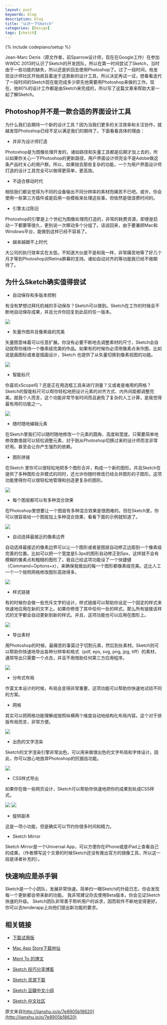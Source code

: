 ```yaml
---
layout: post
keywords: blog
description: blog
title: "认识一下Sketch"
categories: [Design]
tags: [sketch]
---
```

{% include codepiano/setup %}

Jean-Marc Denis（原文作者，前Sparrow设计师，现在在Google工作）在参加WWDC 2013时认识了Sketch的开发团队，所以在第一时间尝试了Sketch，当时由于一些功能的缺失，所以还是折回去使用Photoshop了。过了一段时间，他发现设计师社区开始疯狂着迷于这款新的设计工具，所以决定再试一试，想看看迭代了一段时间的Sketch现在能完成多少原先他需要用Photoshop来做的工作。现在，他80%的设计工作都是由Sketch来完成的，所以写了这篇文章来帮助大家一起了解Sketch。
<!--more-->
## Photoshop并不是一款合适的界面设计工具

为什么我们会期待一个新的设计工具？因为当我们更多的关注效率和关注协作，就越发现Photoshop已经不足以满足我们的期待了。下面看看具体的理由：

* 并非为设计师打造

Photoshop是为图像处理开发的，诸如路径和矢量工具都是后期才加上去的，所以如果你关心一下Photoshop的更新路径，用户界面设计师完全不是Adobe做这条产品时关心的用户群。所以，如果抛去那些复杂的功能，一个为用户界面设计师打造的设计工具完全可以做得更简单，更高效。

* 不适合移动时代

相信我们都会觉得为不同的设备输出不同分辨率的素材而痛苦不已吧。或许，你会使用一些第三方插件或是启用一些模板来处理这些事，但依然是很浪费时间的。

* 引擎太过陈旧

Photoshop的引擎是上个世纪为图像处理而打造的，非常的耗费资源，即使是启动一下都要等很久，更别说一次移动多个分组了。话说回来，由于要兼顾Mac和Windows平台，能做到这样已经不容易了。

* 越来越跟不上时代

大公司的执行效率实在太低。不知道大伙是不是和我一样，非常痛苦地等了好几个月才等到Photoshop对Retina屏幕的支持。诸如自动对齐的等功能我已经不做期待了。

## 为什么Sketch确实值得尝试

* 自动保存和多版本控制

有没有梦想过拜托机械的手动保存？Sketch可以做到。Sketch在工作的时候会不断地自动保存成果，并且允许你回复到此前的任一版本。

<img src="https://d262ilb51hltx0.cloudfront.net/max/800/0*-4cYKm2z-PiOVFnk.png" />

* 矢量作图并且像素级的完美

矢量图意味着可以任意扩展。你没有必要不断地去调整素材的尺寸，Sketch会自动就帮你维持一个像素级完美的作品。如果有的时候你必须用像素点来作图，比如说是画图标或者是插画设计，Sketch 也提供了从矢量切换到像素视图的功能。

<img src="https://d262ilb51hltx0.cloudfront.net/max/1600/0*55Ko51isBD3VVcSL.png" />

* 智能标尺

你喜欢xScope吗？还是正在用选框工具来进行测量？又或者是难用的网格？Sketch的智能标尺可以帮你轻松地把设计元素的对齐方式、内外间距都调整完美。就我个人而言，这个功能非常节省时间而且避免了复杂的人工计算，是我觉得最有用的功能之一。

<img src="https://d262ilb51hltx0.cloudfront.net/max/800/0*DOaquv046FxhhUz6.gif" />

* 随时随地编辑元素

在Sketch里我们可以随时随地修改一个元素的圆角、高度和宽度。只需要简单地修改数值就可以轻松调整元素，对于刚从Photoshop切换过来的设计师而言非常好用。甚至会让你产生强烈的依赖。

* 图形拼接

在Sketch 里你可以很轻松地把多个图形合并，构成一个新的图形。并且Sketch在提供了多种图形合并模式的同时，还允许你随时修改已经合并图形的子图形。这项功能使得你可以很轻松地管理和创造更复杂的图形。

<img src="https://d262ilb51hltx0.cloudfront.net/max/800/0*4piteVCDqPNzWS3V.jpeg" />

* 每个图层都可以有多种混合效果

在Photoshop里想要让一个图层有多种混合效果是很困难的。但在Sketch里，你可以很容易给一个图层加上多种混合效果，看看下面的示例就知道了。

<img src="https://d262ilb51hltx0.cloudfront.net/max/800/0*UWRr3uQgedzzHtS6.png" />

* 自动选择最接近的像素边界

自动选择最接近的像素边界可以让一个图形或者是图层自动修正边距到一个像素级完善的位置。比如可以把一个宽度是5.3px的图形自动修正到5px，这样就不会有模糊的像素点和粗糙的图形了。我自己给这项功能设了一个快捷键（Command+Opitons+x），来确保我做出的每一个图形都像素级完美。这比人工一个一个按照网格修改图形高效得多。

<img src="https://d262ilb51hltx0.cloudfront.net/max/800/0*me1mYlEw5C1JKAKY.jpeg" />

* 样式链接

有的时候你会做一些充斥文字的设计，样式链接可以帮助你设定一个固定的样式来快速地应用在新的文字上。如果你修改了其中任何一处的样式，那么所有链接该样式的文字都会自动更新到新的样式。并且，这项功能也可以应用在图形上。

<img src="https://d262ilb51hltx0.cloudfront.net/max/774/0*bTuYN8VIHPDImDXh.gif" />

* 导出素材

用Photoshop的时候，最痛苦的事莫过于切割元素，然后到处素材。Sketch则可以帮助你快速地导出各种分辨率和格式（pdf, eps, svg, png, jpg, tiff）的素材，通常导出只需要一个点击，并且不用借助任何第三方应用程序。

<img src="https://d262ilb51hltx0.cloudfront.net/max/914/0*Qjf-7dLH9R7H-yOk.png" />

* 分布式布局

作富文本设计的时候，布局会变得非常重要，这项功能可以帮助你快速地试验不同的方案。

* 网格

其实可以把网格功能理解成按照纵横两个维度自动地结构化布局内容。这个对于排版布局而言，非常方便。

<img src="https://d262ilb51hltx0.cloudfront.net/max/800/0*7TrwZwsBKN-hGLxk.jpeg" />

* 出色的文字渲染

Sketch的文字渲染引擎非常出色，可以用来做很出色的文字布局和字体设计。因此，你可以放心地放弃Photoshop的抗锯齿功能。

<img src="https://d262ilb51hltx0.cloudfront.net/max/800/0*2wahLljvKwgbT_Ws.png" />

* CSS样式导出

如果你在做一些网页设计，Sketch可以帮助你快速地把你的成果到处成CSS样式。

<img src="https://d262ilb51hltx0.cloudfront.net/max/800/0*qgh086TCiTWrVOl9.png" />

<img src="https://d262ilb51hltx0.cloudfront.net/max/800/0*NxQ0xvJylnXQbGVm.png" />

* 旋转副本

这是一项小功能，但是确实可以节约你很多时间和精力。

* Sketch Mirror

Sketch Mirror是一个Universal App，可以方便你在iPhone或是iPad上查看自己的成果。（作者撰写这个文章的时候Sketch还没有推出官方的镜像工具，所以这一段是译者补充的）。

## 快速响应是杀手锏

Sketch是一个小团队，发展非常快速。简单扫一眼Sketch的升级日志，你会发现每一个更新都会带来新的功能。
我非常建议你去使用Beta版本，你会见证Sketch快速的升级。
Sketch团队非常善于聆听用户的诉求，因而软件不断地变得更好。你可以去tenderapp上向他们提出新功能的要求。

## 相关链接

* [下载试用版](http://www.bohemiancoding.com/download/sketch.zip)

* [Mac App Store下载地址](http://www.bohemiancoding.com/sketch/buy)

* [Ment To 的博文](http://blog.mengto.com/topic/sketch/)

* [Sketch 技巧分享博客](http://sketchtips.tumblr.com/)

* [Sketch 资源下载](http://www.sketchappsources.com/)

* [Sketch 豆瓣中文小组](http://www.douban.com/group/sketchapp/)

* [Sketch 中文社区](http://community.sketchcn.com/)

原文来自[http://jianshu.io/p/7e8905b18620](http://jianshu.io/p/7e8905b18620)

